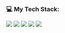 ### 💻 My Tech Stack:
<img src="https://img.shields.io/badge/Python-%23000000?style=flat&logo=Python&logoColor=%233776AB"> <img src="https://img.shields.io/badge/C%2B%2B-%23000000?style=flat&logo=C%2B%2B&logoColor=%2300599C">
<img src="https://img.shields.io/badge/Go-%23000000?style=flat&logo=Go&logoColor=%2300ADD8">
<img src="https://img.shields.io/badge/Docker-%23000000?style=flat&logo=Docker&logoColor=%232496ED">
<img src="https://img.shields.io/badge/MySQL-%23000000?style=flat&logo=MySQL&logoColor=%234479A1">
